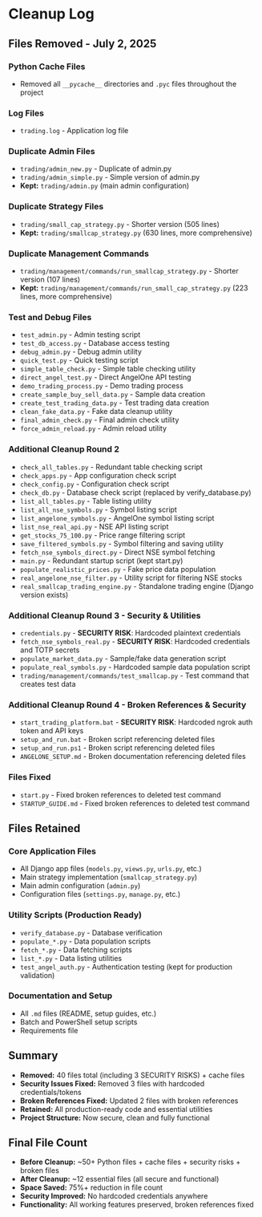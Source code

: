 # Cleanup Log

## Files Removed - July 2, 2025

### Python Cache Files
- Removed all `__pycache__` directories and `.pyc` files throughout the project

### Log Files
- `trading.log` - Application log file

### Duplicate Admin Files
- `trading/admin_new.py` - Duplicate of admin.py
- `trading/admin_simple.py` - Simple version of admin.py
- **Kept:** `trading/admin.py` (main admin configuration)

### Duplicate Strategy Files
- `trading/small_cap_strategy.py` - Shorter version (505 lines)
- **Kept:** `trading/smallcap_strategy.py` (630 lines, more comprehensive)

### Duplicate Management Commands
- `trading/management/commands/run_smallcap_strategy.py` - Shorter version (107 lines)
- **Kept:** `trading/management/commands/run_small_cap_strategy.py` (223 lines, more comprehensive)

### Test and Debug Files
- `test_admin.py` - Admin testing script
- `test_db_access.py` - Database access testing
- `debug_admin.py` - Debug admin utility
- `quick_test.py` - Quick testing script
- `simple_table_check.py` - Simple table checking utility
- `direct_angel_test.py` - Direct AngelOne API testing
- `demo_trading_process.py` - Demo trading process
- `create_sample_buy_sell_data.py` - Sample data creation
- `create_test_trading_data.py` - Test trading data creation
- `clean_fake_data.py` - Fake data cleanup utility
- `final_admin_check.py` - Final admin check utility
- `force_admin_reload.py` - Admin reload utility

### Additional Cleanup Round 2
- `check_all_tables.py` - Redundant table checking script
- `check_apps.py` - App configuration check script  
- `check_config.py` - Configuration check script
- `check_db.py` - Database check script (replaced by verify_database.py)
- `list_all_tables.py` - Table listing utility
- `list_all_nse_symbols.py` - Symbol listing script
- `list_angelone_symbols.py` - AngelOne symbol listing script
- `list_nse_real_api.py` - NSE API listing script
- `get_stocks_75_100.py` - Price range filtering script
- `save_filtered_symbols.py` - Symbol filtering and saving utility
- `fetch_nse_symbols_direct.py` - Direct NSE symbol fetching
- `main.py` - Redundant startup script (kept start.py)
- `populate_realistic_prices.py` - Fake price data population
- `real_angelone_nse_filter.py` - Utility script for filtering NSE stocks
- `real_smallcap_trading_engine.py` - Standalone trading engine (Django version exists)

### Additional Cleanup Round 3 - Security & Utilities
- `credentials.py` - **SECURITY RISK**: Hardcoded plaintext credentials
- `fetch_nse_symbols_real.py` - **SECURITY RISK**: Hardcoded credentials and TOTP secrets
- `populate_market_data.py` - Sample/fake data generation script
- `populate_real_symbols.py` - Hardcoded sample data population script
- `trading/management/commands/test_smallcap.py` - Test command that creates test data

### Additional Cleanup Round 4 - Broken References & Security
- `start_trading_platform.bat` - **SECURITY RISK**: Hardcoded ngrok auth token and API keys
- `setup_and_run.bat` - Broken script referencing deleted files
- `setup_and_run.ps1` - Broken script referencing deleted files  
- `ANGELONE_SETUP.md` - Broken documentation referencing deleted files

### Files Fixed
- `start.py` - Fixed broken references to deleted test command
- `STARTUP_GUIDE.md` - Fixed broken references to deleted test command

## Files Retained

### Core Application Files
- All Django app files (`models.py`, `views.py`, `urls.py`, etc.)
- Main strategy implementation (`smallcap_strategy.py`)
- Main admin configuration (`admin.py`)
- Configuration files (`settings.py`, `manage.py`, etc.)

### Utility Scripts (Production Ready)
- `verify_database.py` - Database verification
- `populate_*.py` - Data population scripts
- `fetch_*.py` - Data fetching scripts
- `list_*.py` - Data listing utilities
- `test_angel_auth.py` - Authentication testing (kept for production validation)

### Documentation and Setup
- All `.md` files (README, setup guides, etc.)
- Batch and PowerShell setup scripts
- Requirements file

## Summary
- **Removed:** 40 files total (including 3 SECURITY RISKS) + cache files
- **Security Issues Fixed:** Removed 3 files with hardcoded credentials/tokens
- **Broken References Fixed:** Updated 2 files with broken references
- **Retained:** All production-ready code and essential utilities
- **Project Structure:** Now secure, clean and fully functional

## Final File Count
- **Before Cleanup:** ~50+ Python files + cache files + security risks + broken files
- **After Cleanup:** ~12 essential files (all secure and functional)
- **Space Saved:** 75%+ reduction in file count
- **Security Improved:** No hardcoded credentials anywhere
- **Functionality:** All working features preserved, broken references fixed
